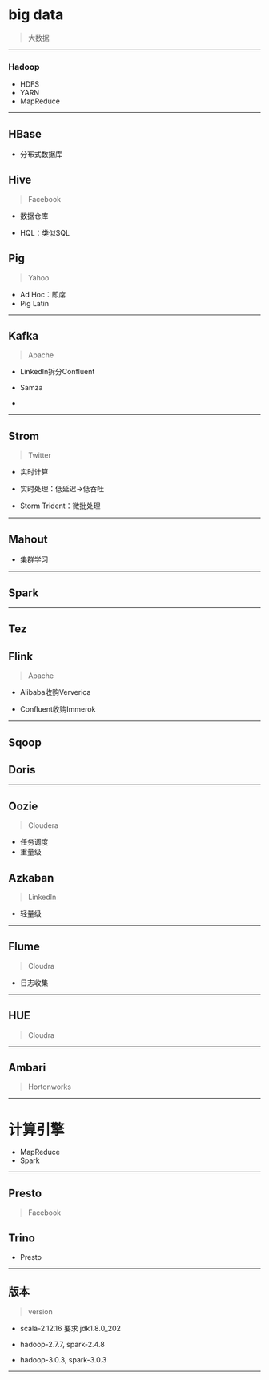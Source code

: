 # big data
> 大数据

---
### Hadoop


- HDFS
- YARN
- MapReduce


---

## HBase

- 分布式数据库

## Hive
> Facebook

- 数据仓库

- HQL：类似SQL






## Pig
> Yahoo

- Ad Hoc：即席
- Pig Latin



---


## Kafka
> Apache

- LinkedIn拆分Confluent

- Samza


-
---

## Strom
> Twitter

- 实时计算

- 实时处理：低延迟->低吞吐
- Storm Trident：微批处理


---

## Mahout

- 集群学习

---
## Spark

---
## Tez

## Flink
> Apache

- Alibaba收购Ververica

- Confluent收购Immerok
---

## Sqoop


## Doris

---


## Oozie
> Cloudera

- 任务调度
- 重量级


## Azkaban
> LinkedIn



- 轻量级

---


## Flume
> Cloudra

- 日志收集




---
## HUE
> Cloudra

---
## Ambari
> Hortonworks



---

# 计算引擎

- MapReduce
- Spark


---

## Presto
> Facebook

## Trino
- Presto

---
## 版本
> version

- scala-2.12.16 要求 jdk1.8.0_202

- hadoop-2.7.7, spark-2.4.8
- hadoop-3.0.3, spark-3.0.3


---
